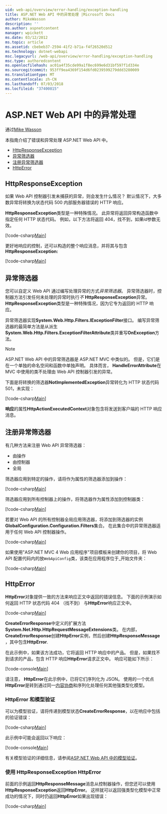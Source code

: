 ```yaml
---
uid: web-api/overview/error-handling/exception-handling
title: ASP.NET Web API 中的异常处理 |Microsoft Docs
author: MikeWasson
description: ''
ms.author: aspnetcontent
manager: wpickett
ms.date: 03/12/2012
ms.topic: article
ms.assetid: cbebeb37-2594-41f2-b71a-f4f26520d512
ms.technology: dotnet-webapi
msc.legacyurl: /web-api/overview/error-handling/exception-handling
msc.type: authoredcontent
ms.openlocfilehash: ac01a4f35cde99a1f8ec699e6d31bf597f1d334e
ms.sourcegitcommit: 953ff9ea4369f154d6fd0239599279ddd3280009
ms.translationtype: MT
ms.contentlocale: zh-CN
ms.lasthandoff: 07/03/2018
ms.locfileid: "37400815"
---
```

<a name="exception-handling-in-aspnet-web-api"></a>ASP.NET Web API 中的异常处理
====================
通过[Mike Wasson](https://github.com/MikeWasson)

本指南介绍了错误和异常处理 ASP.NET Web API 中。

- [HttpResponseException](#httpresponserexception)
- [异常筛选器](#exception_filters)
- [注册异常筛选器](#registering_exception_filters)
- [HttpError](#httperror)

<a id="httpresponserexception"></a>
## <a name="httpresponseexception"></a>HttpResponseException

如果 Web API 控制器引发未捕获的异常，则会发生什么情况？ 默认情况下，大多数异常将转换为状态代码 500 内部服务器错误的 HTTP 响应。

**HttpResponseException**类型是一种特殊情况。 此异常将返回异常构造函数中指定任何 HTTP 状态代码。 例如，以下方法将返回 404，找不到，如果*id*参数无效。

[!code-csharp[Main](exception-handling/samples/sample1.cs)]

更好地响应的控制，还可以构造的整个响应消息，并将其与包含**HttpResponseException:** 

[!code-csharp[Main](exception-handling/samples/sample2.cs)]

<a id="exception_filters"></a>
## <a name="exception-filters"></a>异常筛选器

您可以自定义 Web API 通过编写处理异常的方式*异常筛选器*。 异常筛选器时，控制器方法引发任何未处理的异常时执行*不* **HttpResponseException**异常。 **HttpResponseException**类型是一种特殊情况，因为它专为返回的 HTTP 响应。

异常筛选器实现**System.Web.Http.Filters.IExceptionFilter**接口。 编写异常筛选器的最简单方法是从派生**System.Web.Http.Filters.ExceptionFilterAttribute**类并重写**OnException**方法。

> [!NOTE]
> ASP.NET Web API 中的异常筛选器是 ASP.NET MVC 中类似的。 但是，它们是在一个单独的命名空间和函数中单独声明。 具体而言， **HandleErrorAttribute**在 MVC 中使用的类不处理由 Web API 控制器引发的异常。


下面是将转换的筛选器**NotImplementedException**异常转化为 HTTP 状态代码 501，未实现：

[!code-csharp[Main](exception-handling/samples/sample3.cs)]

**响应**的属性**HttpActionExecutedContext**对象包含将发送到客户端的 HTTP 响应消息。

<a id="registering_exception_filters"></a>
## <a name="registering-exception-filters"></a>注册异常筛选器

有几种方法来注册 Web API 异常筛选器：

- 由操作
- 由控制器
- 全局

筛选器应用到特定的操作，请将作为属性的筛选器添加到操作：

[!code-csharp[Main](exception-handling/samples/sample4.cs)]

筛选器应用到所有控制器上的操作，将筛选器作为属性添加到控制器类：

[!code-csharp[Main](exception-handling/samples/sample5.cs)]

若要对 Web API 的所有控制器全局应用筛选器，将添加到筛选器的实例**GlobalConfiguration.Configuration.Filters**集合。 在此集合中的异常筛选器适用于任何 Web API 控制器操作。

[!code-csharp[Main](exception-handling/samples/sample6.cs)]

如果使用"ASP.NET MVC 4 Web 应用程序"项目模板来创建你的项目，将 Web API 配置代码内的放`WebApiConfig`类，该类在应用程序位于\_开始文件夹：

[!code-csharp[Main](exception-handling/samples/sample7.cs?highlight=5)]

<a id="httperror"></a>
## <a name="httperror"></a>HttpError

**HttpError**对象提供一致的方法来响应正文中返回的错误信息。 下面的示例演示如何返回 HTTP 状态代码 404 （找不到） 与**HttpError**响应正文中。

[!code-csharp[Main](exception-handling/samples/sample8.cs)]

**CreateErrorResponse**中定义的扩展方法**System.Net.Http.HttpRequestMessageExtensions**类。 在内部， **CreateErrorResponse**创建**HttpError**实例，然后创建**HttpResponseMessage** ，其中包含**HttpError**.

在此示例中，如果该方法成功，它将返回 HTTP 响应中的产品。 但是，如果找不到请求的产品，包含 HTTP 响应**HttpError**请求正文中。 响应可能如下所示：

[!code-console[Main](exception-handling/samples/sample9.cmd)]

请注意， **HttpError**在此示例中，已将它们序列化为 JSON。 使用的一个优点**HttpError**是转到通过同一[内容协商](../formats-and-model-binding/content-negotiation.md)和序列化处理任何其他强类型化模型。

### <a name="httperror-and-model-validation"></a>HttpError 和模型验证

可以为模型验证，请将传递到模型状态**CreateErrorResponse**，以在响应中包括的验证错误：

[!code-csharp[Main](exception-handling/samples/sample10.cs)]

此示例中可能会返回以下响应：

[!code-console[Main](exception-handling/samples/sample11.cmd)]

有关模型验证的详细信息，请参阅[ASP.NET Web API 中的模型验证](../formats-and-model-binding/model-validation-in-aspnet-web-api.md)。

### <a name="using-httperror-with-httpresponseexception"></a>使用 HttpResponseException HttpError

前面的示例返回**HttpResponseMessage**消息从控制器操作，但您还可以使用**HttpResponseException**返回**HttpError**。 这样就可以返回强类型化模型中正常成功的情况下，同时仍返回**HttpError**如果出现错误：

[!code-csharp[Main](exception-handling/samples/sample12.cs)]
